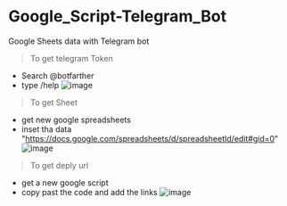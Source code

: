 # Google_Script-Telegram_Bot
Google Sheets data with Telegram bot 

> To get telegram Token
- Search @botfarther 
- type /help
![image](https://user-images.githubusercontent.com/76097762/197801781-8adc935b-2860-46c3-80eb-b610b1883fd6.png)

>To get Sheet 
- get new google spreadsheets
- inset tha data 
"https://docs.google.com/spreadsheets/d/spreadsheetId/edit#gid=0"
![image](https://user-images.githubusercontent.com/76097762/197805357-142fd738-6877-430e-b10e-dfa33d7458fb.png)

>To get deply url
- get a new google script
- copy past the code and add the links 
![image](https://user-images.githubusercontent.com/76097762/197805573-28f0e647-774c-46ec-9cc1-f45ae02a373b.png)
